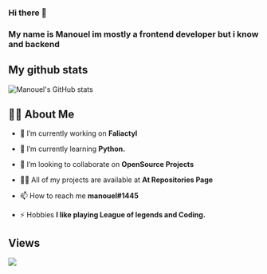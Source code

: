 ### Hi there 👋 
### My name is Manouel im mostly a frontend developer but i know and backend

## My github stats
![Manouel's GitHub stats](https://github-readme-stats.vercel.app/api?username=manouel-1&show_icons=true&theme=radical)

## 🙋‍♂️ About Me

- 🔭 I’m currently working on **Faliactyl**

- 🌱 I’m currently learning **Python.**

- 👯 I’m looking to collaborate on **OpenSource Projects**

- 👨‍💻 All of my projects are available at **At Repositories Page**

- 📫 How to reach me **manouel#1445**

- ⚡ Hobbies **I like playing League of legends and Coding.**

## Views
<a href="https://github.com/Meghna-DAS/github-profile-views-counter">
    <img src="https://komarev.com/ghpvc/?username=manouel-1">
</a>

